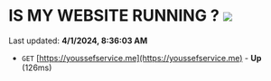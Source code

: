 # IS MY WEBSITE RUNNING ? [![](https://img.shields.io/static/v1?label=Sponsor&message=%E2%9D%A4&logo=GitHub&color=%23fe8e86)](https://github.com/sponsors/<username>)

Last updated: **4/1/2024, 8:36:03 AM**

- `GET` [https://youssefservice.me](https://youssefservice.me) - **Up** (126ms)
